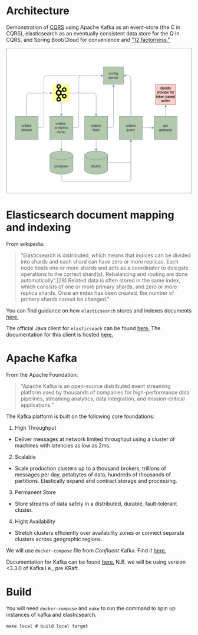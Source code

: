 # Architecture
Demonstration of [CQRS](https://martinfowler.com/bliki/CQRS.html) using Apache Kafka as an event-store (the C in CQRS), elasticsearch as an eventually consistent data store for the Q in CQRS, and Spring Boot/Cloud for convenience and ["12 factorness."](https://12factor.net/)

![High Level Architecture](./elastic-kafka-spring.drawio.png "architecture")

# Elasticsearch document mapping and indexing
From wikipedia: 
> "Elasticsearch is distributed, which means that indices can be divided into shards and each shard can have zero or more replicas. Each node hosts one or more shards and acts as a coordinator to delegate operations to the correct shard(s). Rebalancing and routing are done automatically".[28] Related data is often stored in the same index, which consists of one or more primary shards, and zero or more replica shards. Once an index has been created, the number of primary shards cannot be changed."

You can find guidance on how `elasticsearch` stores and indexes documents [here.](https://www.elastic.co/guide/en/elasticsearch/reference/current/explicit-mapping.html) 

The official Java client for `elasticseach` can be found [here.](https://github.com/elastic/elasticsearch-java/) The documentation for this client is hosted [here.](https://www.elastic.co/guide/en/elasticsearch/client/java-api-client/current/index.html) 

# Apache Kafka
From the Apache Foundation:

> "Apache Kafka is an open-source distributed event streaming platform used by thousands of companies for high-performance data pipelines, streaming analytics, data integration, and mission-critical applications." 

The Kafka platform is built on the following core foundations: 

1. High Throughput
 * Deliver messages at network limited throughput using a cluster of machines with latencies as low as 2ms.

2. Scalable
 * Scale production clusters up to a thousand brokers, trillions of messages per day, petabytes of data, hundreds of thousands of partitions. Elastically expand and contract storage and processing.
 
3. Permanent Store
 * Store streams of data safely in a distributed, durable, fault-tolerant cluster.

4. Hight Availability
 * Stretch clusters efficiently over availability zones or connect separate clusters across geographic regions.

We will use `docker-compose` file from *Confluent* Kafka. Find it [here.](https://github.com/confluentinc/cp-all-in-one/blob/7.3.0-post/cp-all-in-one/docker-compose.yml) 

Documentation for Kafka can be found [here.](https://kafka.apache.org/20/documentation.html) N.B. we will be using version <3.3.0 of Kafka i.e., pre KRaft.

# Build
You will need `docker-compose` and `make` to run the command to spin up instances of kafka and elasticsearch.
```
make local # build local target
```

